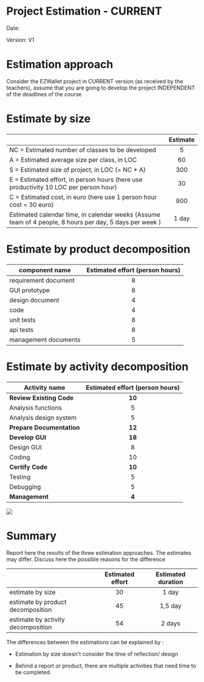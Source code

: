 # Project Estimation - CURRENT

Date:

Version: V1

# Estimation approach

Consider the EZWallet  project in CURRENT version (as received by the teachers), assume that you are going to develop the project INDEPENDENT of the deadlines of the course

# Estimate by size

### 

|                                                                                                         | Estimate |
| ------------------------------------------------------------------------------------------------------- |:--------:|
| NC =  Estimated number of classes to be developed                                                       | 5        |
| A = Estimated average size per class, in LOC                                                            | 60       |
| S = Estimated size of project, in LOC (= NC * A)                                                        | 300      |
| E = Estimated effort, in person hours (here use productivity 10 LOC per person hour)                    | 30       |
| C = Estimated cost, in euro (here use 1 person hour cost = 30 euro)                                     | 900      |
| Estimated calendar time, in calendar weeks (Assume team of 4 people, 8 hours per day, 5 days per week ) | 1 day    |

# Estimate by product decomposition

### 

| component name       | Estimated effort (person hours) |
| -------------------- |:-------------------------------:|
| requirement document | 8                               |
| GUI prototype        | 8                               |
| design document      | 4                               |
| code                 | 4                               |
| unit tests           | 8                               |
| api tests            | 8                               |
| management documents | 5                               |

# Estimate by activity decomposition

### 

| Activity name             | Estimated effort (person hours) |
| ------------------------- |:-------------------------------:|
| **Review Existing Code**  | **10**                          |
| Analysis functions        | 5                               |
| Analysis design system    | 5                               |
| **Prepare Documentation** | **12**                          |
| **Develop GUI**           | **18**                          |
| Design GUI                | 8                               |
| Coding                    | 10                              |
| **Certify Code**          | **10**                          |
| Testing                   | 5                               |
| Debugging                 | 5                               |
| **Management**            | **4**                           |

![](Gantt_V1.jpg)

# Summary

Report here the results of the three estimation approaches. The  estimates may differ. Discuss here the possible reasons for the difference

|                                    | Estimated effort | Estimated duration |
| ---------------------------------- |:----------------:|:------------------:|
| estimate by size                   | 30               | 1 day              |
| estimate by product decomposition  | 45               | 1,5 day            |
| estimate by activity decomposition | 54               | 2 days             |

The differences between the estimations can be explained by :

- Estimation by size doesn't consider the time of reflection/ design

- Behind a report or product, there are multiple activities that need time to be
  completed.
